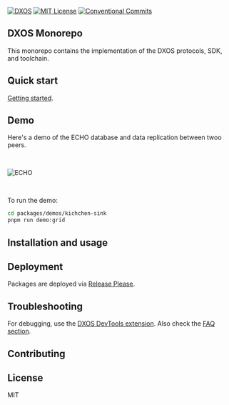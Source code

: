 [![DXOS](https://img.shields.io/circleci/build/gh/dxos/dxos/main?style=flat&token=dfa4d4d2d6b8a794bcb5f5772096beb2006cdfa8)](https://circleci.com/gh/dxos/dxos)
[![MIT License](https://img.shields.io/npm/l/@dxos/client?style=flat)](https://github.com/dxos/dxos/blob/main/LICENSE)
[![Conventional Commits](https://img.shields.io/badge/Conventional%20Commits-1.0.0-yellow.svg?style=flat)](https://conventionalcommits.org)

## DXOS Monorepo

This monorepo contains the implementation of the DXOS protocols, SDK, and toolchain.

## Quick start

[Getting started](./docs/getting-started.md).

## Demo

Here's a demo of the ECHO database and data replication between twoo peers.

<br/>

![ECHO](https://user-images.githubusercontent.com/3523355/158708286-f9a8c5f1-83ed-4bac-ab9e-65ddb6861fe3.gif)

<br/>

To run the demo:

```bash
cd packages/demos/kichchen-sink
pnpm run demo:grid
```

## Installation and usage

## Deployment

Packages are deployed via [Release Please](https://github.com/dxos/protocols/blob/main/docs/internal/getting-started.md#release-process).

## Troubleshooting

For debugging, use the [DXOS DevTools extension](./packages/sdk/devtools-extension/README.md).
Also check the [FAQ section](./docs/internal/getting-started.md#FAQ).

## Contributing

## License

MIT
